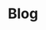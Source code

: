 ---
title: Blog
description: Read here my posts about technology, programming and other subjects.
summary: Read here my posts about technology, programming and other subjects.
url: /blog
---